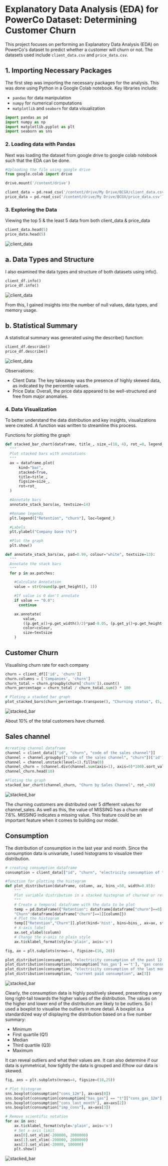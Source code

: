 # Explanatory Data Analysis (EDA) for PowerCo Dataset: Determining Customer Churn

This project focuses on performing an Explanatory Data Analysis (EDA) on PowerCo's dataset to predict whether a customer will churn or not. The datasets used include `client_data.csv` and `price_data.csv`.

## 1. Importing Necessary Packages

The first step was importing the necessary packages for the analysis. This was done using Python in a Google Colab notebook. Key libraries include:
- `pandas` for data manipulation
- `numpy` for numerical computations
- `matplotlib` and `seaborn` for data visualization

```python
import pandas as pd
import numpy as np
import matplotlib.pyplot as plt
import seaborn as sns
```

### 2. Loading data with Pandas

Next was loading the dataset from google drive to google colab notebook such that the EDA can be done.

```python
#Uploading the file using google drive
from google.colab import drive

drive.mount('/content/drive')

client_data = pd.read_csv('/content/drive/My Drive/BCGX/client_data.csv')
price_data = pd.read_csv('/content/drive/My Drive/BCGX/price_data.csv')
```

### 3. Exploring the Data

Viewing the top 5 & the least 5 data from both client_data & price_data

```python
client_data.head(5)
price_data.head(5)
```
![client_data](assets/client_head.JPG)

## a. Data Types and Structure

I also examined the data types and structure of both datasets using info().

```python
client_df.info()
price_df.info()
```

![client_data](assets/)

From this, I gained insights into the number of null values, data types, and memory usage.

## b. Statistical Summary

A statistical summary was generated using the describe() function:

```python
client_df.describe()
price_df.describe()
```
![client_data](assets/)

Observations:
- Client Data: The key takeaway was the presence of highly skewed data, as indicated by the percentile values.
- Price Data: Overall, the price data appeared to be well-structured and free from major anomalies.

### 4. Data Visualization

To better understand the data distribution and key insights, visualizations were created. A function was written to streamline this process.

Functions for plotting the graph

```python
def stacked_bar_chart(dataframe, title_, size_=(18, 4), rot_=0, legend_="upper right"):
  """
  Plot stacked bars with annotations
  """
  ax = dataframe.plot(
      kind="bar",
      stacked=True,
      title=title_,
      figsize=size_,
      rot=rot_
  )

  #Annotate bars
  annotate_stack_bars(ax, textsize=14)

  #Rename legends
  plt.legend(["Retention", "churn"], loc=legend_)

  #Labels
  plt.ylabel("Company base (%)")

  #Plot the graph
  plt.show()

def annotate_stack_bars(ax, pad=0.99, colour="white", textsize=13):
  """
  Annotate the stack bars
  """
  for p in ax.patches:

    #Calculate Annotation
    value = str(round(p.get_height(), 1))

    #If value is 0 don't annotate
    if value == "0.0":
      continue

    ax.annotate(
        value,
        ((p.get_x()+p.get_width()/2)*pad-0.05, (p.get_y()+p.get_height()/2)*pad),
        color=colour,
        size=textsize
    )
```

## Customer Churn

Visualising churn rate for each company

```python
churn = client_df[['id', 'churn']]
churn.columns = ['Companies', 'churn']
churn_total = churn.groupby(churn['churn']).count()
churn_percentage = churn_total / churn_total.sum() * 100

# Ploting a stacked bar graph
plot_stacked_bars(churn_percentage.transpose(), "Churning status", (5, 5), legend_="lower right")
```
![stacked_bar](assets/)

About 10% of the total customers have churned.

## Sales channel

```python
#creating channel dataframe
channel = client_data[["id", "churn", "code of the sales channel"]]
channel = channel.groupby(["code of the sales channel", "churn"])['id'].count()
channel = channel.unstack(level=1).fillna(0)
channel_churn = (channel.div(channel.sum(axis=1), axis=0)*100).sort_values(by=[1], ascending=False)
channel_churn.head(10)

#Ploting the graph
stacked_bar_chart(channel_churn, "Churn by Sales Channel", rot_=30)
```

![stacked_bar](assets/)

The churning customers are distributed over 5 different values for channel_sales. As well as this, the value of MISSING has a churn rate of 7.6%. MISSING indicates a missing value. This feature could be an important feature when it comes to building our model.

## Consumption

The distribution of consumption in the last year and month. Since the consumption data is univariate, I used histograms to visualize their distribution.

```python
# creating consumption dataframe
consumption = client_data[["id", "churn", "electricity consumption of the past 12 months", "gas consumption of the past 12 months", "electricity consumption of the last month", "has_gas", "current paid consumption"]]
```

```python
#function for plotting the histogram
def plot_distribution(dataframe, column, ax, bins_=50, width=0.85):
    """
    Plot variable distribution in a stacked histogram of churned or retained company
    """
    # Create a temporal dataframe with the data to be plot
    temp = pd.DataFrame({"Retention": dataframe[dataframe["churn"]==0][column],
    "Churn":dataframe[dataframe["churn"]==1][column]})
    # Plot the histogram
    temp[["Retention","Churn"]].plot(kind='hist', bins=bins_, ax=ax, stacked=True)
    # X-axis label
    ax.set_xlabel(column)
    # Change the x-axis to plain style
    ax.ticklabel_format(style='plain', axis='x')
```

```python
fig, ax = plt.subplots(nrows=4, figsize=(16, 20))

plot_distribution(consumption, "electricity consumption of the past 12 months", ax[0])
plot_distribution(consumption[consumption['has_gas'] =='t'], "gas consumption of the past 12 months", ax[1])
plot_distribution(consumption, "electricity consumption of the last month", ax[2])
plot_distribution(consumption, "current paid consumption", ax[3])
```

![stacked_bar](assets/)

Clearly, the consumption data is highly positively skewed, presenting a very long right-tail towards the higher values of the distribution. The values on the higher and lower end of the distribution are likely to be outliers. So I used a boxplot to visualise the outliers in more detail. A boxplot is a standardized way of displaying the distribution based on a five number summary:

- Minimum
- First quartile (Q1)
- Median
- Third quartile (Q3)
- Maximum
  
It can reveal outliers and what their values are. It can also determine if our data is symmetrical, how tightly the data is grouped and if/how our data is skewed.

```python
fig, axs = plt.subplots(nrows=4, figsize=(18,25))

# Plot histogram
sns.boxplot(consumption["cons_12m"], ax=axs[0])
sns.boxplot(consumption[consumption["has_gas"] == "t"]["cons_gas_12m"], ax=axs[1])
sns.boxplot(consumption["cons_last_month"], ax=axs[2])
sns.boxplot(consumption["imp_cons"], ax=axs[3])

# Remove scientific notation
for ax in axs:
    ax.ticklabel_format(style='plain', axis='x')
    # Set x-axis limit
    axs[0].set_xlim(-200000, 2000000)
    axs[1].set_xlim(-200000, 2000000)
    axs[2].set_xlim(-20000, 100000)
    plt.show()
```

![stacked_bar](assets/)









